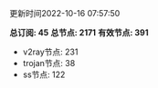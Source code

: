 更新时间2022-10-16 07:57:50

**总订阅: 45**
**总节点: 2171**
**有效节点: 391**
- v2ray节点: 231
- trojan节点: 38
- ss节点: 122
